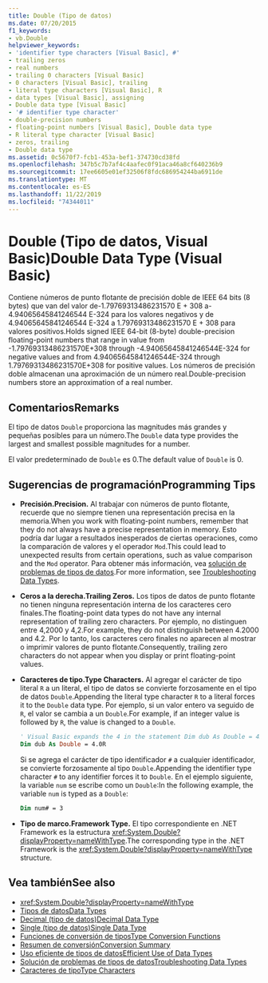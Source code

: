 ```yaml
---
title: Double (Tipo de datos)
ms.date: 07/20/2015
f1_keywords:
- vb.Double
helpviewer_keywords:
- 'identifier type characters [Visual Basic], #'
- trailing zeros
- real numbers
- trailing 0 characters [Visual Basic]
- 0 characters [Visual Basic], trailing
- literal type characters [Visual Basic], R
- data types [Visual Basic], assigning
- Double data type [Visual Basic]
- '# identifier type character'
- double-precision numbers
- floating-point numbers [Visual Basic], Double data type
- R literal type character [Visual Basic]
- zeros, trailing
- Double data type
ms.assetid: 0c5670f7-fcb1-453a-bef1-374730cd38fd
ms.openlocfilehash: 347b5c7b7af4c4aafec0f91aca46a8cf640236b9
ms.sourcegitcommit: 17ee6605e01ef32506f8fdc686954244ba6911de
ms.translationtype: MT
ms.contentlocale: es-ES
ms.lasthandoff: 11/22/2019
ms.locfileid: "74344011"
---
```

# <a name="double-data-type-visual-basic"></a><span data-ttu-id="fdcb9-102">Double (Tipo de datos, Visual Basic)</span><span class="sxs-lookup"><span data-stu-id="fdcb9-102">Double Data Type (Visual Basic)</span></span>

<span data-ttu-id="fdcb9-103">Contiene números de punto flotante de precisión doble de IEEE 64 bits (8 bytes) que van del valor de-1.79769313486231570 E + 308 a-4.94065645841246544 E-324 para los valores negativos y de 4.94065645841246544 E-324 a 1.79769313486231570 E + 308 para valores positivos.</span><span class="sxs-lookup"><span data-stu-id="fdcb9-103">Holds signed IEEE 64-bit (8-byte) double-precision floating-point numbers that range in value from -1.79769313486231570E+308 through -4.94065645841246544E-324 for negative values and from 4.94065645841246544E-324 through 1.79769313486231570E+308 for positive values.</span></span> <span data-ttu-id="fdcb9-104">Los números de precisión doble almacenan una aproximación de un número real.</span><span class="sxs-lookup"><span data-stu-id="fdcb9-104">Double-precision numbers store an approximation of a real number.</span></span>

## <a name="remarks"></a><span data-ttu-id="fdcb9-105">Comentarios</span><span class="sxs-lookup"><span data-stu-id="fdcb9-105">Remarks</span></span>

<span data-ttu-id="fdcb9-106">El tipo de datos `Double` proporciona las magnitudes más grandes y pequeñas posibles para un número.</span><span class="sxs-lookup"><span data-stu-id="fdcb9-106">The `Double` data type provides the largest and smallest possible magnitudes for a number.</span></span>

<span data-ttu-id="fdcb9-107">El valor predeterminado de `Double` es 0.</span><span class="sxs-lookup"><span data-stu-id="fdcb9-107">The default value of `Double` is 0.</span></span>

## <a name="programming-tips"></a><span data-ttu-id="fdcb9-108">Sugerencias de programación</span><span class="sxs-lookup"><span data-stu-id="fdcb9-108">Programming Tips</span></span>

- <span data-ttu-id="fdcb9-109">**Precisión.**</span><span class="sxs-lookup"><span data-stu-id="fdcb9-109">**Precision.**</span></span> <span data-ttu-id="fdcb9-110">Al trabajar con números de punto flotante, recuerde que no siempre tienen una representación precisa en la memoria.</span><span class="sxs-lookup"><span data-stu-id="fdcb9-110">When you work with floating-point numbers, remember that they do not always have a precise representation in memory.</span></span> <span data-ttu-id="fdcb9-111">Esto podría dar lugar a resultados inesperados de ciertas operaciones, como la comparación de valores y el operador `Mod`.</span><span class="sxs-lookup"><span data-stu-id="fdcb9-111">This could lead to unexpected results from certain operations, such as value comparison and the `Mod` operator.</span></span> <span data-ttu-id="fdcb9-112">Para obtener más información, vea [solución de problemas de tipos de datos](../../../visual-basic/programming-guide/language-features/data-types/troubleshooting-data-types.md).</span><span class="sxs-lookup"><span data-stu-id="fdcb9-112">For more information, see [Troubleshooting Data Types](../../../visual-basic/programming-guide/language-features/data-types/troubleshooting-data-types.md).</span></span>

- <span data-ttu-id="fdcb9-113">**Ceros a la derecha.**</span><span class="sxs-lookup"><span data-stu-id="fdcb9-113">**Trailing Zeros.**</span></span> <span data-ttu-id="fdcb9-114">Los tipos de datos de punto flotante no tienen ninguna representación interna de los caracteres cero finales.</span><span class="sxs-lookup"><span data-stu-id="fdcb9-114">The floating-point data types do not have any internal representation of trailing zero characters.</span></span> <span data-ttu-id="fdcb9-115">Por ejemplo, no distinguen entre 4,2000 y 4,2.</span><span class="sxs-lookup"><span data-stu-id="fdcb9-115">For example, they do not distinguish between 4.2000 and 4.2.</span></span> <span data-ttu-id="fdcb9-116">Por lo tanto, los caracteres cero finales no aparecen al mostrar o imprimir valores de punto flotante.</span><span class="sxs-lookup"><span data-stu-id="fdcb9-116">Consequently, trailing zero characters do not appear when you display or print floating-point values.</span></span>

- <span data-ttu-id="fdcb9-117">**Caracteres de tipo.**</span><span class="sxs-lookup"><span data-stu-id="fdcb9-117">**Type Characters.**</span></span> <span data-ttu-id="fdcb9-118">Al agregar el carácter de tipo literal `R` a un literal, el tipo de datos se convierte forzosamente en el tipo de datos `Double`.</span><span class="sxs-lookup"><span data-stu-id="fdcb9-118">Appending the literal type character `R` to a literal forces it to the `Double` data type.</span></span> <span data-ttu-id="fdcb9-119">Por ejemplo, si un valor entero va seguido de `R`, el valor se cambia a un `Double`.</span><span class="sxs-lookup"><span data-stu-id="fdcb9-119">For example, if an integer value is followed by `R`, the value is changed to a `Double`.</span></span>

  ```vb
  ' Visual Basic expands the 4 in the statement Dim dub As Double = 4R to 4.0:
  Dim dub As Double = 4.0R
  ```

  <span data-ttu-id="fdcb9-120">Si se agrega el carácter de tipo identificador `#` a cualquier identificador, se convierte forzosamente al tipo `Double`.</span><span class="sxs-lookup"><span data-stu-id="fdcb9-120">Appending the identifier type character `#` to any identifier forces it to `Double`.</span></span> <span data-ttu-id="fdcb9-121">En el ejemplo siguiente, la variable `num` se escribe como un `Double`:</span><span class="sxs-lookup"><span data-stu-id="fdcb9-121">In the following example, the variable `num` is typed as a `Double`:</span></span>

  ```vb
  Dim num# = 3
  ```

- <span data-ttu-id="fdcb9-122">**Tipo de marco.**</span><span class="sxs-lookup"><span data-stu-id="fdcb9-122">**Framework Type.**</span></span> <span data-ttu-id="fdcb9-123">El tipo correspondiente en .NET Framework es la estructura <xref:System.Double?displayProperty=nameWithType>.</span><span class="sxs-lookup"><span data-stu-id="fdcb9-123">The corresponding type in the .NET Framework is the <xref:System.Double?displayProperty=nameWithType> structure.</span></span>

## <a name="see-also"></a><span data-ttu-id="fdcb9-124">Vea también</span><span class="sxs-lookup"><span data-stu-id="fdcb9-124">See also</span></span>

- <xref:System.Double?displayProperty=nameWithType>
- [<span data-ttu-id="fdcb9-125">Tipos de datos</span><span class="sxs-lookup"><span data-stu-id="fdcb9-125">Data Types</span></span>](../../../visual-basic/language-reference/data-types/index.md)
- [<span data-ttu-id="fdcb9-126">Decimal (tipo de datos)</span><span class="sxs-lookup"><span data-stu-id="fdcb9-126">Decimal Data Type</span></span>](../../../visual-basic/language-reference/data-types/decimal-data-type.md)
- [<span data-ttu-id="fdcb9-127">Single (tipo de datos)</span><span class="sxs-lookup"><span data-stu-id="fdcb9-127">Single Data Type</span></span>](../../../visual-basic/language-reference/data-types/single-data-type.md)
- [<span data-ttu-id="fdcb9-128">Funciones de conversión de tipos</span><span class="sxs-lookup"><span data-stu-id="fdcb9-128">Type Conversion Functions</span></span>](../../../visual-basic/language-reference/functions/type-conversion-functions.md)
- [<span data-ttu-id="fdcb9-129">Resumen de conversión</span><span class="sxs-lookup"><span data-stu-id="fdcb9-129">Conversion Summary</span></span>](../../../visual-basic/language-reference/keywords/conversion-summary.md)
- [<span data-ttu-id="fdcb9-130">Uso eficiente de tipos de datos</span><span class="sxs-lookup"><span data-stu-id="fdcb9-130">Efficient Use of Data Types</span></span>](../../../visual-basic/programming-guide/language-features/data-types/efficient-use-of-data-types.md)
- [<span data-ttu-id="fdcb9-131">Solución de problemas de tipos de datos</span><span class="sxs-lookup"><span data-stu-id="fdcb9-131">Troubleshooting Data Types</span></span>](../../../visual-basic/programming-guide/language-features/data-types/troubleshooting-data-types.md)
- [<span data-ttu-id="fdcb9-132">Caracteres de tipo</span><span class="sxs-lookup"><span data-stu-id="fdcb9-132">Type Characters</span></span>](../../../visual-basic/programming-guide/language-features/data-types/type-characters.md)
